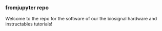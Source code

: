 ### fromjupyter repo

Welcome to the repo for the software of our the biosignal hardware and instructables tutorials!
